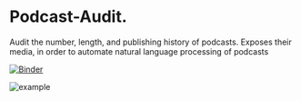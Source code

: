 # Podcast-Audit.
Audit the number, length, and publishing history of podcasts. Exposes their media, in order to automate natural language processing of podcasts

[![Binder](https://mybinder.org/badge_logo.svg)](https://mybinder.org/v2/gh/xthomas/Podcast-Audit/master)

![example](https://i.imgur.com/wOhLjvI.png)
